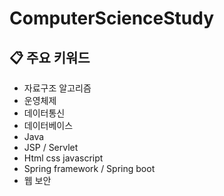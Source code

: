 # ComputerScienceStudy

## :clipboard: 주요 키워드
* 자료구조 알고리즘
* 운영체제
* 데이터통신
* 데이터베이스
* Java
* JSP / Servlet
* Html css javascript
* Spring framework / Spring boot
* 웹 보안


